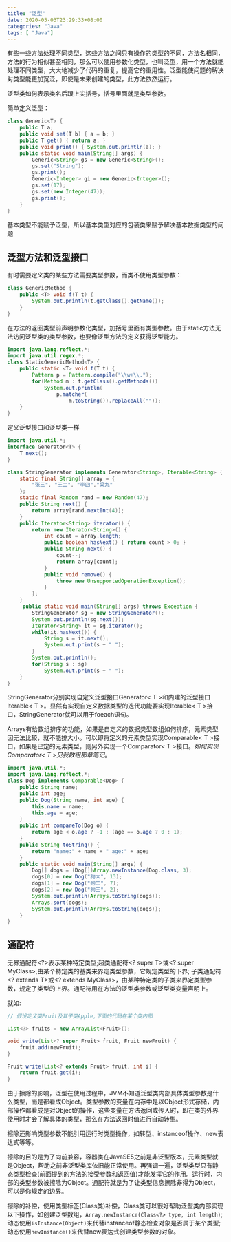 ```yaml
---
title: "泛型"
date: 2020-05-03T23:29:33+08:00
categories: "Java"
tags: [ "Java"]
---
```


有些一些方法处理不同类型，这些方法之间只有操作的类型的不同，方法名相同，方法的行为相似甚至相同，那么可以使用参数化类型，也叫泛型，用一个方法就能处理不同类型，大大地减少了代码的重复，提高它的重用性。泛型能使问题的解决对类型能更加宽泛，即使是未来创建的类型，此方法依然运行。

泛型类如何表示类名后跟上尖括号，括号里面就是类型参数。

简单定义泛型：

```java
class Generic<T> {
    public T a;
    public void set(T b) { a = b; }
    public T get() { return a; }
    public void print() { System.out.println(a); }
    public static void main(String[] args) {
        Generic<String> gs = new Generic<String>();
        gs.set("String");
        gs.print();
        Generic<Integer> gi = new Generic<Integer>();
        gs.set(17);
        gs.set(new Integer(47));
        gs.print();
    }
}
```

基本类型不能赋予泛型，所以基本类型对应的包装类来赋予解决基本数据类型的问题

## 泛型方法和泛型接口

有时需要定义类的某些方法需要类型参数，而类不使用类型参数：

```java
class GenericMethod {
    public <T> void f(T t) {
        System.out.println(t.getClass().getName());
    }
}
```

在方法的返回类型前声明参数化类型，加括号里面有类型参数。由于static方法无法访问泛型类的类型参数，也要像泛型方法的定义获得泛型能力。

```java
import java.lang.reflect.*;
import java.util.regex.*;
class StaticGenericMethod<T> {
    public static <T> void f(T t) {
        Pattern p = Pattern.compile("\\w+\\.");
        for(Method m : t.getClass().getMethods())
            System.out.println(
                p.matcher(
                    m.toString()).replaceAll(""));
    }
}
```

定义泛型接口和泛型类一样

```java
import java.util.*;
interface Generator<T> {
    T next();
}

class StringGenerator implements Generator<String>, Iterable<String> {
    static final String[] array = {
        "张三", "王二", "李四","梁九"
    };
    static final Random rand = new Random(47);
    public String next() {
        return array[rand.nextInt(4)];
    }
    public Iterator<String> iterator() {
        return new Iterator<String>() {
            int count = array.length;
            public boolean hasNext() { return count > 0; }
            public String next() {
                count--;
                return array[count];
            }
            public void remove() {
                throw new UnsupportedOperationException();
            }
        };
    }
     public static void main(String[] args) throws Exception {
        StringGenerator sg = new StringGenerator();
        System.out.println(sg.next());
        Iterator<String> it = sg.iterator();
        while(it.hasNext()) {
            String s = it.next();
            System.out.print(s + " ");
        }
        System.out.println();
        for(String s : sg)
            System.out.print(s + " ");
    }
}
```

StringGenerator分别实现自定义泛型接口Generator< T >和内建的泛型接口Iterable< T >。显然有实现自定义数据类型的迭代功能要实现Iterable< T >接口，StringGenerator就可以用于foeach语句。

Arrays有给数组排序的功能，如果是自定义的数据类型数组如何排序，元素类型因无法比较，就不能排大小。可以即将定义的元素类型实现Comparable< T >接口，如果是已定的元素类型，则另外实现一个Comparator< T >接口。*如何实现Comparator< T >见我数组那章笔记*。

```java
import java.util.*;
import java.lang.reflect.*;
class Dog implements Comparable<Dog> {
    public String name;
    public int age;
    public Dog(String name, int age) {
        this.name = name;
        this.age = age;
    }
    public int compareTo(Dog o) {
        return age < o.age ? -1 : (age == o.age ? 0 : 1);
    }
    public String toString() {
        return "name:" + name + " age:" + age;
    }
    public static void main(String[] args) {
        Dog[] dogs = (Dog[])Array.newInstance(Dog.class, 3);
        dogs[0] = new Dog("狗大", 13);
        dogs[1] = new Dog("狗二", 7);
        dogs[2] = new Dog("狗三", 2);
        System.out.println(Arrays.toString(dogs));
        Arrays.sort(dogs);
        System.out.println(Arrays.toString(dogs));
    }
}
```

## 通配符

无界通配符<?>表示某种特定类型;超类通配符<? super T>或<? super MyClass>,由某个特定类的基类来界定类型参数，它规定类型的下界;
子类通配符<? extends T>或<? extends MyClass>，由某种特定类的子类来界定类型参数，规定了类型的上界。通配符用在方法的泛型类参数或泛型类变量声明上。

就如:

```java
// 假设定义类Fruit及其子类Apple,下面的代码在某个类内部

List<?> fruits = new ArrayList<Fruit>();

void write(List<? super Fruit> fruit, Fruit newFruit) {
    fruit.add(newFruit);
}

Fruit write(List<? extends Fruit> fruit, int i) {
    return fruit.get(i);
}
```

由于擦除的影响，泛型在使用过程中，JVM不知道泛型类内部具体类型参数是什么类型，而是都看成Object。类型参数的变量在内存中是以Object形式存储，内部操作都看成是对Object的操作，这些变量在方法返回或传入时，即在类的外界使用时才会了解具体的类型，那么在方法返回时值进行自动转型。

擦除还影响类型参数不能引用运行时类型操作，如转型、instanceof操作、new表达式等等。

擦除的目的是为了向前兼容，容器类在JavaSE5之前是非泛型版本，元素类型就是Object，帮助之前非泛型类库依旧能正常使用。再强调一遍，泛型类型只有静态类型检查(前面提到的方法的接受参数和返回值)才能发挥它的作用。运行时，内部的类型参数被擦除为Object。通配符就是为了让类型信息擦除非得为Object，可以是你规定的边界。

擦除的补偿，使用类型标签(Class类)补偿，Class类可以很好帮助泛型类内部实现以下操作，如创建泛型数组，`Array.newInstance(Class<?> type, int length)`;动态使用`isInstance(Object)`来代替instanceof静态检查对象是否属于某个类型;动态使用`newInstance()`来代替new表达式创建类型参数的对象。
